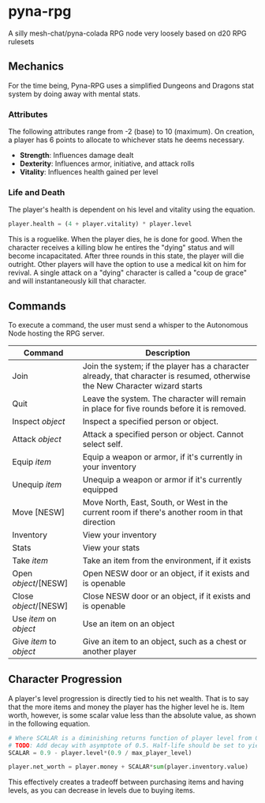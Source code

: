 # pyna-rpg
A silly mesh-chat/pyna-colada RPG node very loosely based on d20 RPG rulesets

## Mechanics
For the time being, Pyna-RPG uses a simplified Dungeons and Dragons stat system by doing away with mental stats.

### Attributes
The following attributes range from -2 (base) to 10 (maximum). On creation, a player has 6 points to allocate to whichever stats he deems necessary.

* **Strength**: Influences damage dealt
* **Dexterity**: Influences armor, initiative, and attack rolls
* **Vitality**: Influences health gained per level

### Life and Death

The player's health is dependent on his level and vitality using the equation.

```python
player.health = (4 + player.vitality) * player.level
```

This is a roguelike. When the player dies, he is done for good. When the character receives a killing blow he entires the "dying" status and will become incapacitated. After three rounds in this state, the player will die outright. Other players will have the option to use a medical kit on him for revival. A single attack on a "dying" character is called a "coup de grace" and will instantaneously kill that character.

## Commands
To execute a command, the user must send a whisper to the Autonomous Node hosting the RPG server.

| Command | Description |
| ------- | ----------- |
| Join | Join the system; if the player has a character already, that character is resumed, otherwise the New Character wizard starts |
| Quit | Leave the system. The character will remain in place for five rounds before it is removed. |
| Inspect *object* | Inspect a specified person or object. |
| Attack *object* | Attack a specified person or object. Cannot select self. |
| Equip *item* | Equip a weapon or armor, if it's currently in your inventory |
| Unequip *item* | Unequip a weapon or armor if it's currently equipped |
| Move [NESW] | Move North, East, South, or West in the current room if there's another room in that direction |
| Inventory | View your inventory |
| Stats | View your stats |
| Take *item* | Take an item from the environment, if it exists |
| Open *object*/[NESW] | Open NESW door or an object, if it exists and is openable |
| Close *object*/[NESW] | Close NESW door or an object, if it exists and is openable |
| Use *item* on *object* | Use an item on an object |
| Give *item* to *object* | Give an item to an object, such as a chest or another player |

## Character Progression
A player's level progression is directly tied to his net wealth. That is to say that the more items and money the player has the higher level he is. Item worth, however, is some scalar value less than the absolute value, as shown in the following equation.

```python
# Where SCALAR is a diminishing returns function of player level from 0.9 at level 0 to 0.5 at the maximum player level
# TODO: Add decay with asymptote of 0.5. Half-life should be set to yield slightly longer than 0.5 decay.
SCALAR = 0.9 - player.level*(0.9 / max_player_level)

player.net_worth = player.money + SCALAR*sum(player.inventory.value)
```

This effectively creates a tradeoff between purchasing items and having levels, as you can decrease in levels due to buying items.
